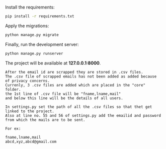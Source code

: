 Install the requirements:


```bash
pip install -r requirements.txt
```

Apply the migrations:

```bash
python manage.py migrate
```

Finally, run the development server:

```bash
python manage.py runserver
```

The project will be available at **127.0.0.1:8000**.

```
After the email id are scrapped they are stored in .csv files.
The .csv file of scrapped emails has not been added as added because of privacy concerns.
Currenly, 3 .csv files are added which are placed in the "core" folder.
the 1st line of .csv file will be "fname,lname,mail"
and below this line will be the details of all users.

In settings.py set the path of all the .csv files so that thet get linked to the project.
Also at line no. 55 and 56 of settings.py add the emailid and password from which the mails are to be sent.

For ex:

fname,lname,mail
abcd,xyz,abcd@gmail.com

```

